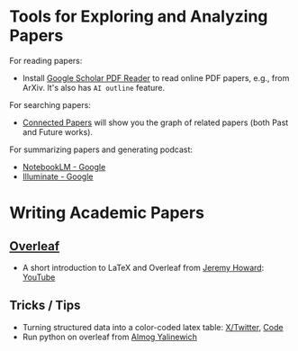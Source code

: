 <!--  -->
# Tools for Exploring and Analyzing Papers
<!-- I know you can use ChatGPT to summarize papers, but I still prefer to read the paper first, then use AI to summarize and generate podcast later. -->

For reading papers:
- Install [Google Scholar PDF Reader](https://chromewebstore.google.com/detail/google-scholar-pdf-reader/dahenjhkoodjbpjheillcadbppiidmhp) to read online PDF papers, e.g., from ArXiv.
It's also has `AI outline` feature.


For searching papers:
- [Connected Papers](https://www.connectedpapers.com/) will show you the graph of related papers (both Past and Future works).


For summarizing papers and generating podcast:
- [NotebookLM - Google](https://notebooklm.google.com/)
- [Illuminate - Google](https://illuminate.google.com/)


<!--  -->
# Writing Academic Papers

## [Overleaf](https://www.overleaf.com/)
- A short introduction to LaTeX and Overleaf from [Jeremy Howard](https://x.com/jeremyphoward/status/1440102339231158277): [YouTube](https://youtu.be/dkojsBJ-S-g?si=COT0ybBMvZw16p68)


## Tricks / Tips
- Turning structured data into a color-coded latex table: [X/Twitter](https://x.com/jon_barron/status/1714766161462833441), [Code](https://github.com/jonbarron/tabilize/tree/main)
- Run python on overleaf from [Almog Yalinewich](https://x.com/yalinewich/status/1505171461673267200)
 
